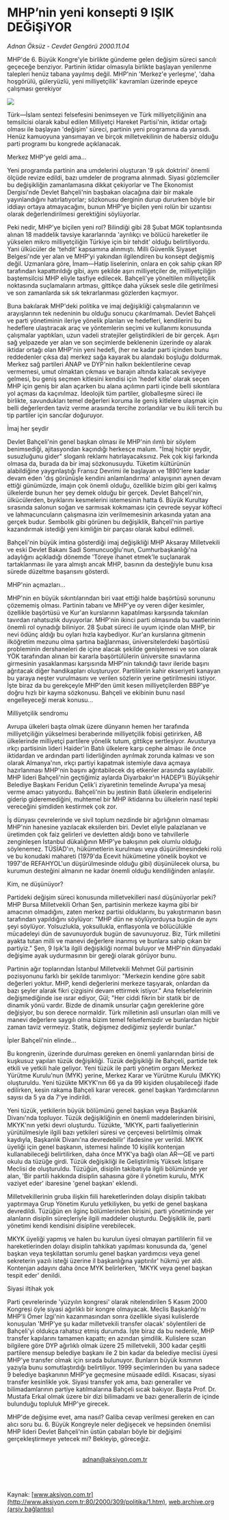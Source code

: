 # MHP’nin yeni konsepti 9 IŞIK DEĞiŞiYOR

*Adnan Öksüz - Cevdet Gengörü 2000.11.04*

<div>
 <p class="spot">
  MHP'de 6. Büyük Kongre'yle birlikte gündeme gelen değişim süreci sancılı geçeceğe benziyor. Partinin iktidar olmasıyla birlikte başlayan yenilenme talepleri henüz tabana yayılmış değil. MHP'nin  'Merkez'e yerleşme', 'daha hoşgörülü, güleryüzlü, yeni milliyetçilik' kavramları üzerinde epeyce çalışması gerekiyor
 </p>
 <p class="metin">
 </p>
 <img border="0" src="/web/20020325031620im_/http://www.aksiyon.com.tr/2000/309/resimler/9isik.jpg"/>
 <p class="metin">
  Türk—İslam sentezi felsefesini benimseyen ve Türk milliyetçiliğinin ana temsilcisi olarak kabul edilen Milliyetçi Hareket Partisi'nin, iktidar ortağı olması ile başlayan 'değişim' süreci, partinin yeni programına da yansıdı. Henüz kamuoyuna yansımayan ve birçok milletvekilinin de habersiz olduğu parti programı bu kongrede açıklanacak.
 </p>
 <p class="metin">
  Merkez MHP'ye geldi ama...
 </p>
 <p class="metin">
  Yeni programda partinin ana umdelerini oluşturan '9 ışık doktrini' önemli ölçüde revize edildi, bazı umdeler de programa alınmadı. Siyasi gözlemciler bu değişikliğin zamanlamasına dikkat çekiyorlar ve The Ekonomist Dergisi'nde Devlet Bahçeli'nin başbakan olacağına dair bir makale yayınlandığını hatırlatıyorlar; sözkonusu derginin durup dururken böyle bir iddiayı ortaya atmayacağını, bunun MHP'ye biçilen yeni rolün bir uzantısı olarak değerlendirilmesi gerektiğini söylüyorlar.
 </p>
 <p class="metin">
  Peki nedir, MHP'ye biçilen yeni rol? Bilindiği gibi 28 Şubat MGK toplantısında alınan 18 maddelik tavsiye kararlarında 'ayrılıkçı ve bölücü hareketler ile yükselen mikro milliyetçiliğin Türkiye için bir tehdit' olduğu belirtiliyordu. Yani ülkücüler de 'tehdit' kapsamına alınmıştı. Milli Güvenlik Siyaset Belgesi'nde yer alan ve MHP'yi yakından ilgilendiren bu konsept değişmiş değil. Uzmanlara göre, İmam—Hatip liselerinin, onlara en çok sahip çıkan RP tarafından kapattırıldığı gibi, aynı şekilde aşırı milliyetçiler de, milliyetçiliğin baştemsilcisi MHP eliyle tasfiye edilecek. Bahçeli'ye yöneltilen milliyetçilik noktasında suçlamaların artması, gittikçe daha yüksek sesle dile getirilmesi ve son zamanlarda sık sık tekrarlanması gözlerden kaçmıyor.
 </p>
 <p class="metin">
  Buna bakılarak MHP'deki politika ve imaj değişikliği çalışmalarının ve arayışlarının tek nedeninin bu olduğu sonucu çıkarılmamalı. Devlet Bahçeli ve parti yönetiminin ileriye yönelik planları ve hedefleri, kendilerini bu hedeflere ulaştıracak araç ve yöntemlerin seçimi ve kullanımı konusunda çalışmalar yaptıkları, uzun vadeli stratejiler geliştirdikleri de bir gerçek. Aşırı sağ yelpazede yer alan ve son seçimlerde beklenenin üzerinde oy alarak iktidar ortağı olan MHP'nin yeni hedefi, (her ne kadar parti içinden bunu reddedenler çıksa da) merkez sağa kayarak bu alandaki boşluğu doldurmak. Merkez sağ partileri ANAP ve DYP'nin halkın beklentilerine cevap vermemesi, umut olmaktan çıkması ve barajın altında kalacak seviyeye gelmesi, bu geniş seçmen kitlesini kendisi için 'hedef kitle' olarak seçen MHP için geniş bir alan açarken bu alana açılımın parti içinde belli sıkıntılara yol açması da kaçınılmaz. İdeolojik tüm partiler, globalleşme süreci ile birlikte, savundukları temel değerleri koruma ile geniş kitlelere ulaşmak için belli değerlerden taviz verme arasında tercihe zorlandılar ve bu ikili tercih bu tip partiler için sancılar doğuruyor.
 </p>
 <p class="metin">
  İmaj her şeydir
 </p>
 <p class="metin">
  Devlet Bahçeli'nin genel başkan olması ile MHP'nin ılımlı bir söylem benimsediği, ajitasyondan kaçındığı herkesçe malum. "İmaj hiçbir şeydir, susuzluğunu gider" sloganlı reklamı hatırlayacaksınız. Pek çok kişi farkında olmasa da, burada da bir imaj sözkonusuydu.  Tüketim kültürünün alabildiğine yaygınlaştığı Fransız Devrimi ile başlayan ve 1890'lere kadar devam eden 'dış görünüşle kendini anlamlandırma' anlayışının aynen devam ettiği günümüzde, imajın çok önemli olduğu, özellikle bizim gibi geri kalmış ülkelerde bunun her şey demek olduğu bir gerçek. Devlet Bahçeli'nin, ülkücülerden, bıyıklarını kesmelerini istemesinin hatta 6. Büyük Kurultay sırasında salonun soğan ve sarmısak kokmaması için çevrede seyyar köfteci ve lahmacuncuların çalışmasına izin verilmemesinin  arkasında yatan ana gerçek budur. Sembolik gibi görünen bu değişiklik, Bahçeli'nin partiye kazandırmak istediği yeni kimliğin bir parçası olarak kabul edilmeli.
 </p>
 <p class="metin">
  Bahçeli'nin büyük imtina gösterdiği imaj değişikliği MHP Aksaray Milletvekili ve eski Devlet Bakanı Sadi Somuncuoğlu'nun, Cumhurbaşkanlığı'na adaylığını açıkladığı dönemde 'Töreye ihanet etmek'le suçlanarak tartaklanması ile yara almıştı ancak MHP, basının da desteğiyle bunu kısa sürede düzeltme başarısını gösterdi.
 </p>
 <p class="metin">
  MHP'nin açmazları...
 </p>
 <p class="metin">
  MHP'nin en büyük sıkıntılarından biri vaat ettiği halde başörtüsü sorununu çözememiş olması. Partinin tabanı ve MHP'ye oy veren diğer kesimler, özellikle başörtüsü ve Kur'an kurslarının kapatılması karşısında takınılan tavırdan rahatsızlık duyuyorlar. MHP'nin ikinci parti olmasında bu vaatlerinin  önemli rol oynadığı biliniyor. 28 Şubat süreci ile uyum içinde olan MHP, bir nevi ödünç aldığı bu oyları hızla kaybediyor. Kur'an kurslarına gitmenin ilköğretim mezunu olma şartına bağlanması, üniversitelerdeki başörtüsü probleminin dershaneleri de içine alacak şekilde genişlemesi ve son olarak YÖK tarafından alınan bir kararla başörtülülerin üniversite sınavlarına girmesinin yasaklanması karşısında MHP'nin takındığı tavır ileride başını ağrıtacak diğer handikapları oluşturuyor. Partililerin kahir ekseriyeti kanayan bu yaraya neşter vurulmasını ve verilen sözlerin yerine getirilmesini istiyor. İşte biraz da bu gerekçeyle MHP'den ümit kesen milliyetçilerden BBP'ye doğru hızlı bir kayma sözkonusu. Bahçeli ve ekibinin bunu nasıl engelleyeceği merak konusu...
 </p>
 <p class="metin">
  Milliyetçilik sendromu
 </p>
 <p class="metin">
  Avrupa ülkeleri başta olmak üzere dünyanın hemen her tarafında milliyetçiliğin yükselmesi beraberinde milliyetçilik fobisi getirirken, AB ülkelerinde milliyetçi partilere yönelik tutum,  gittikçe sertleşiyor. Avusturya ırkçı partisinin lideri Haider'in Batılı ülkelere karşı cephe alması ile önce iktidardan ve ardından parti liderliğinden ayrılmak zorunda kalması ve son olarak Almanya'nın, ırkçı partiyi kapatmak istemiyle dava açmaya hazırlanması MHP'nin başını ağrıtabilecek dış etkenler arasında sayılabilir. MHP lideri Bahçeli'nin geçtiğimiz aylarda Diyarbakır'ın HADEP'li Büyükşehir Belediye Başkanı Feridun Çelik'i ziyaretinin temelinde Avrupa'ya mesaj verme amacı yatıyordu. Bahçeli'nin bu jestinin Batılı ülkelerin endişelerini giderip gideremediğini,  muhtemel bir  MHP iktidarına bu ülkelerin nasıl tepki vereceğini şimdiden kestirmek çok zor.
 </p>
 <p class="metin">
  İş dünyası çevrelerinde ve sivil toplum nezdinde bir ağırlığının olmaması MHP'nin hanesine yazılacak eksilerden biri. Devlet eliyle palazlanan ve üretimden çok faiz gelirleri ve devletten aldığı bono ve tahvillerle zenginleşen İstanbul dükalığının MHP'ye bakışının pek olumlu olduğu söylenemez. TÜSİAD'ın, hükümetlerin kurulması veya düşürülmesindeki rolü ve bu konudaki mahareti (1979'da Ecevit hükümetine yönelik boykot ve 1997'de REFAHYOL'un düşürülmesinde olduğu gibi) düşünülecek olursa, bu kurumun desteğini almanın ne kadar önemli olduğu kendiliğinden anlaşılır.
 </p>
 <p class="metin">
  Kim, ne düşünüyor?
 </p>
 <p class="metin">
  Partideki değişim süreci konusunda milletvekilleri nasıl düşünüyorlar peki? MHP Bursa Milletvekili Orhan Şen, partisinin merkeze kayma gibi bir amacının olmadığını, zaten merkez partisi olduklarını, bu yakıştırmanın basın tarafından yapıldığını söylüyor: "MHP dün ne söylüyorduysa bugün de aynı şeyi söylüyor. Yolsuzlukla, yoksullukla, enflasyonla ve bölücülükle mücadeleyi dün de savunuyorduk bugün de savunuyoruz. Biz, Türk milletini ayakta tutan milli ve manevi değerlere inanmış ve bunlara sahip çıkan bir partiyiz." Şen, 9 Işık'la ilgili değişikliği normal buluyor ve MHP'nin dünyadaki değişime ayak uydurmasının bir gereği olarak görüyor bunu.
 </p>
 <p class="metin">
  Partinin ağır toplarından İstanbul Milletvekili Mehmet Gül partisinin pozisyonunu farklı bir şekilde tanımlıyor: "Merkezin kendine göre sabit değerleri yoktur. MHP, kendi değerlerini merkeze taşıyarak, onlardan da bazı şeyler alarak fikri çizgisini devam ettirmek istiyor." Ana felsefelerinin değişmediğinde ise ısrar ediyor, Gül; "Her ciddi fikrin bir statik bir de dinamik yönü vardır. Bizde de dinamik unsurlar çağın gereklerine göre değişiyor, bu son derece normaldir. Türk milletinin asli unsurları olan milli ve manevi değerlere saygılı olma bizim temel felsefemizdir ve bunlardan hiçbir zaman taviz vermeyiz. Statik, değişmez dediğimiz şeylerdir bunlar."
 </p>
 <p class="metin">
  İpler Bahçeli'nin elinde...
 </p>
 <p class="metin">
  Bu kongrenin, üzerinde durulması gereken en önemli yanlarından birisi de kuşkusuz yapılan tüzük değişikliği. Tüzük değişikliği ile Bahçeli, partide tek etkili ve yetkili hale geliyor. Yeni tüzük ile parti yönetim organı Merkez Yürütme Kurulu'nun (MYK) yerine, Merkez Karar ve Yürütme Kurulu (MKYK) oluşturuldu. Yeni tüzükte MKYK'nın 66 ya da 99 kişiden oluşabileceği ifade edilirken, kesin rakama Bahçeli karar verecek. genel başkan Yardımcılarının sayısı da 5 ya da 7'ye indirildi.
 </p>
 <p class="metin">
  Yeni tüzük, yetkilerin büyük bölümünü genel başkan veya Başkanlık Divanı'nda topluyor. Tüzük değişikliğinin en önemli maddelerinden birisini, MKYK'nın yetki devri oluşturdu. Tüzükte, 'MKYK, parti faaliyetlerinin yürütülmesiyle ilgili bazı yetkileri süresi ve çerçevesi belirtilmiş olmak kaydıyla, Başkanlık Divanı'na devredebilir' ifadesine yer verildi. MKYK üyeliği için genel başkanın, istemesi halinde 10 kişilik kontenjan kullanabileceği belirtilirken, daha önce MYK'ya bağlı olan AR—GE ve parti okulu da tüzüğe girdi. Tüzük değişikliği ile Geliştirilmiş Yüksek İstişare Meclisi de oluşturuldu. Tüzüğün, disiplin takibatıyla ilgili bölümünde yer alan, 'Bir partili hakkında disiplin sahasına göre il yönetim kurulu, MYK vaziyet eder' ibaresine 'genel başkan' eklendi.
 </p>
 <p class="metin">
  Milletvekillerinin gruba ilişkin fiili hareketlerinden dolayı disiplin takibatı yaptırmaya Grup Yönetim Kurulu yetkiliyken, bu yetki de genel başkana devredildi. Tüzüğün en ilginç bölümlerinden birisini, parti yönetiminde yer alanların disiplin süreçleriyle ilgili maddeler oluşturdu. Değişiklik ile, parti yönetimi kendi kendisini disipline verebilecek.
 </p>
 <p class="metin">
  MKYK üyeliği yapmış ve halen bu kurulun üyesi olmayan partililerin fiil ve hareketlerinden dolayı disiplin tahkikatı yapılması konusunda da, 'genel başkan veya teşkilattan sorumlu genel başkan yardımcısı veya genel sekreterin yazılı isteği üzerine il başkanlığına yaptırılır' hükmü yer aldı. Kontenjan adayını daha önce MYK belirlerken, 'MKYK veya genel başkan tespit eder' denildi.
 </p>
 <p class="metin">
  Siyasi iltihak yok
 </p>
 <p class="metin">
  Parti çevrelerinde 'yüzyılın kongresi' olarak nitelendirilen 5 Kasım 2000 Kongresi öyle siyasi ağırlıklı bir kongre olmayacak. Meclis Başkanlığı'nı MHP'li Ömer İzgi'nin kazanmasından sonra özellikle siyasi kulislerde konuşulan 'MHP'ye şu kadar milletvekili transfer olacak' söylentileri de Bahçeli'yi oldukça rahatsız etmiş durumda. İşte biraz da bu nedenle, MHP transfer kapılarını tamamen kapattı; en azından şimdilik. Kulislere sızan bilgilere göre DYP  ağırlıklı olmak üzere 25 milletvekili, 300 kadar çeşitli partilere mensup belediye başkanı ile 2 bin kadar da belediye meclisi üyesi MHP'ye transfer olmak için sırada bulunuyor. Bunların büyük kısmının yazıyla bunu somutlaştırdığı belirtiliyor. 1999 seçimlerinden bu yana sadece 9 belediye başkanının MHP'ye geçmesine müsaade edildi. Kısacası, siyasi transfer kesinlikle yok. Siyasi transfer yok ama, bazı generaller ve bilimadamlarının partiye katılmalarına Bahçeli sıcak bakıyor. Başta Prof. Dr. Mustafa Erkal olmak üzere bir dizi bilimadamı ve bazı generallerin de içinde bulunduğu topluluk MHP'ye girecek.
 </p>
 <p class="metin">
  MHP'de değişime evet, ama nasıl? Galiba cevap verilmesi gereken en can alıcı soru bu. 6. Büyük Kongreyle neler değişecek ve hepsinden önemlisi MHP lideri Devlet Bahçeli'nin üstün çabaları böyle bir değişimi gerçekleştirmeye yetecek mi? Bekleyip, göreceğiz.
 </p>
 <br/>
 <center>
  <a class="anaorta" href="http://web.archive.org/web/20020325031620/mailto:adnan@aksiyon.com.tr">
   adnan@aksiyon.com.tr
  </a>
 </center>
 <br/>
 <br/>
 <br/>
</div>

Kaynak: [www.aksiyon.com.tr](http://www.aksiyon.com.tr:80/2000/309/politika/1.htm), [web.archive.org (arşiv bağlantısı)](http://web.archive.org/web/20020325031620/http://www.aksiyon.com.tr:80/2000/309/politika/1.htm)
